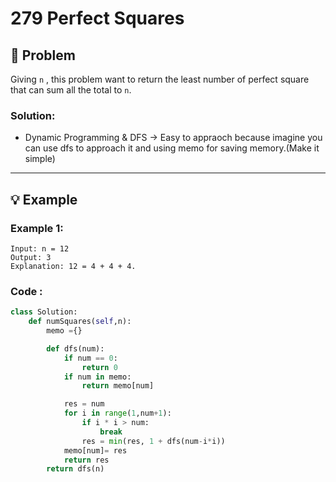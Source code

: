# 279 Perfect Squares

## 📝 Problem

Giving ```n``` , this problem want to return the least number of perfect square that can sum all the total to ```n```.

### **Solution**:

- Dynamic Programming & DFS -> Easy to appraoch because imagine you can use dfs to approach it and using memo for saving memory.(Make it simple)

---

## 💡 Example

### **Example 1**:
```
Input: n = 12
Output: 3
Explanation: 12 = 4 + 4 + 4.
```
### **Code** :

```python
class Solution:
    def numSquares(self,n):
        memo ={}

        def dfs(num):
            if num == 0:
                return 0 
            if num in memo:
                return memo[num]

            res = num
            for i in range(1,num+1):
                if i * i > num:
                    break 
                res = min(res, 1 + dfs(num-i*i))
            memo[num]= res
            return res
        return dfs(n)
```